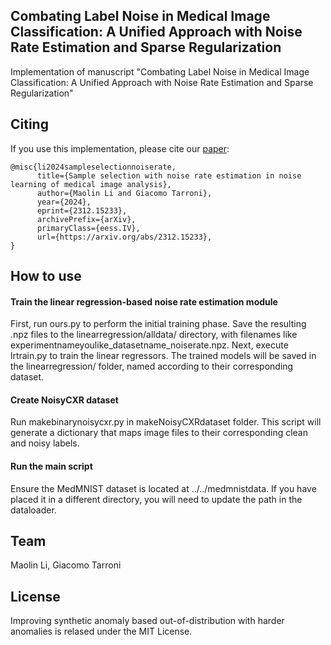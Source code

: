 ## Combating Label Noise in Medical Image Classification: A Unified Approach with Noise Rate Estimation and Sparse Regularization

Implementation of manuscript "Combating Label Noise in Medical Image Classification: A Unified Approach with Noise Rate Estimation and Sparse Regularization"


## Citing 
If you use this implementation, please cite our [paper](https://arxiv.org/abs/2308.01412):
```
@misc{li2024sampleselectionnoiserate,
      title={Sample selection with noise rate estimation in noise learning of medical image analysis}, 
      author={Maolin Li and Giacomo Tarroni},
      year={2024},
      eprint={2312.15233},
      archivePrefix={arXiv},
      primaryClass={eess.IV},
      url={https://arxiv.org/abs/2312.15233}, 
}
```


## How to use

#### Train the linear regression-based noise rate estimation module
First, run ours.py to perform the initial training phase. Save the resulting .npz files to the linearregression/alldata/ directory, with filenames like experimentnameyoulike_datasetname_noiserate.npz.
Next, execute lrtrain.py to train the linear regressors. The trained models will be saved in the linearregression/ folder, named according to their corresponding dataset.

#### Create NoisyCXR dataset 
Run makebinarynoisycxr.py in makeNoisyCXRdataset folder. This script will generate a dictionary that maps image files to their corresponding clean and noisy labels.

#### Run the main script 
Ensure the MedMNIST dataset is located at ../../medmnistdata. If you have placed it in a different directory, you will need to update the path in the dataloader.

## Team

Maolin Li, Giacomo Tarroni


## License

Improving synthetic anomaly based out-of-distribution with harder anomalies is relased under the MIT License.




